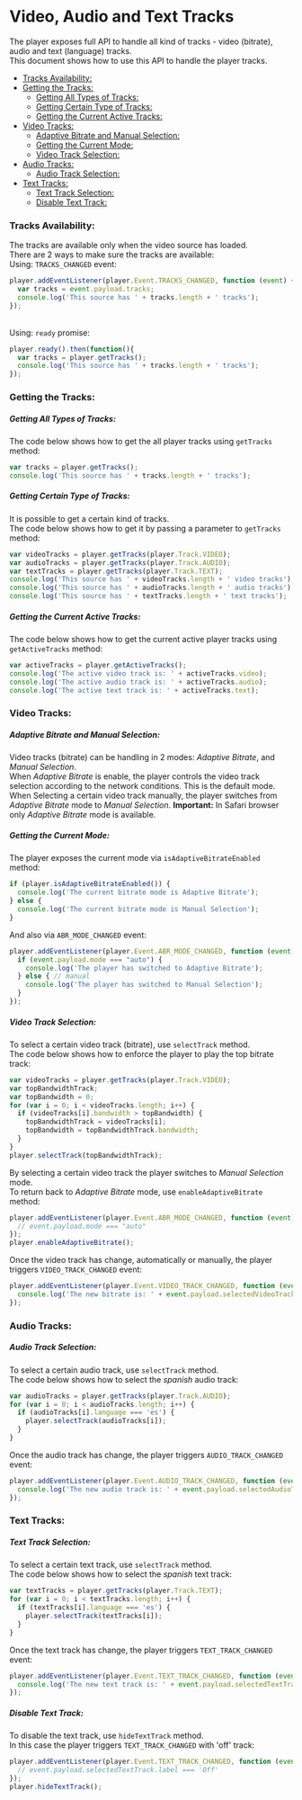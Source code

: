 # Video, Audio and Text Tracks

The player exposes full API to handle all kind of tracks - video (bitrate), audio and text (language) tracks.
<br>This document shows how to use this API to handle the player tracks. 

+ [Tracks Availability:](#tracks-availability)
+ [Getting the Tracks:](#getting-the-tracks)
    * [Getting All Types of Tracks:](#getting-all-types-of-tracks)
    * [Getting Certain Type of Tracks:](#getting-certain-type-of-tracks)
    * [Getting the Current Active Tracks:](#getting-the-current-active-tracks)
+ [Video Tracks:](#video-tracks)
    * [Adaptive Bitrate and Manual Selection:](#adaptive-bitrate-and-manual-selection)
    * [Getting the Current Mode:](#getting-the-current-mode)
    * [Video Track Selection:](#video-track-selection)
+ [Audio Tracks:](#audio-tracks)
    * [Audio Track Selection:](#audio-track-selection)
+ [Text Tracks:](#text-tracks)
    * [Text Track Selection:](#text-track-selection)
  * [Disable Text Track:](#disable-text-track) 

### Tracks Availability:
The tracks are available only when the video source has loaded.
<br>There are 2 ways to make sure the tracks are available:
<br>Using: `TRACKS_CHANGED` event: 
```javascript
player.addEventListener(player.Event.TRACKS_CHANGED, function (event) {
  var tracks = event.payload.tracks;
  console.log('This source has ' + tracks.length + ' tracks');
});
```
<br>Using: `ready` promise:
```javascript
player.ready().then(function(){
  var tracks = player.getTracks();
  console.log('This source has ' + tracks.length + ' tracks');
});
```
### Getting the Tracks: 
##### Getting All Types of Tracks:
The code below shows how to get the all player tracks using `getTracks` method:
```javascript
var tracks = player.getTracks();
console.log('This source has ' + tracks.length + ' tracks');
```

##### Getting Certain Type of Tracks:
It is possible to get a certain kind of tracks.
<br>The code below shows how to get it by passing a parameter to `getTracks` method:
```javascript
var videoTracks = player.getTracks(player.Track.VIDEO);
var audioTracks = player.getTracks(player.Track.AUDIO);
var textTracks = player.getTracks(player.Track.TEXT);
console.log('This source has ' + videoTracks.length + ' video tracks');
console.log('This source has ' + audioTracks.length + ' audio tracks');
console.log('This source has ' + textTracks.length + ' text tracks');
```

##### Getting the Current Active Tracks:
The code below shows how to get the current active player tracks using `getActiveTracks` method:
```javascript
var activeTracks = player.getActiveTracks();
console.log('The active video track is: ' + activeTracks.video);
console.log('The active audio track is: ' + activeTracks.audio);
console.log('The active text track is: ' + activeTracks.text);
```

### Video Tracks:
##### Adaptive Bitrate and Manual Selection:
Video tracks (bitrate) can be handling in 2 modes: *Adaptive Bitrate*, and *Manual Selection*.
<br>When *Adaptive Bitrate* is enable, the player controls the video track selection according to the network conditions. This is the default mode.
<br>When Selecting a certain video track manually, the player switches from *Adaptive Bitrate* mode to *Manual Selection*.
**Important:** In Safari browser only *Adaptive Bitrate* mode is available.

##### Getting the Current Mode:
The player exposes the current mode via `isAdaptiveBitrateEnabled` method:
```javascript
if (player.isAdaptiveBitrateEnabled()) {
  console.log('The current bitrate mode is Adaptive Bitrate');
} else {
  console.log('The current bitrate mode is Manual Selection');
}
```
And also via `ABR_MODE_CHANGED` event:
```javascript
player.addEventListener(player.Event.ABR_MODE_CHANGED, function (event) {
  if (event.payload.mode === "auto") {
    console.log('The player has switched to Adaptive Bitrate');
  } else { // manual
    console.log('The player has switched to Manual Selection');
  }
});
```
##### Video Track Selection:
To select a certain video track (bitrate), use `selectTrack` method.
<br>The code below shows how to enforce the player to play the top bitrate track:
```javascript
var videoTracks = player.getTracks(player.Track.VIDEO);
var topBandwidthTrack;
var topBandwidth = 0;
for (var i = 0; i < videoTracks.length; i++) {
  if (videoTracks[i].bandwidth > topBandwidth) {
    topBandwidthTrack = videoTracks[i];
    topBandwidth = topBandwidthTrack.bandwidth;
  }
}
player.selectTrack(topBandwidthTrack);
```
By selecting a certain video track the player switches to *Manual Selection* mode.
<br>To return back to *Adaptive Bitrate* mode, use `enableAdaptiveBitrate` method:
```javascript
player.addEventListener(player.Event.ABR_MODE_CHANGED, function (event) {
  // event.payload.mode === "auto"
});
player.enableAdaptiveBitrate();
```
Once the video track has change, automatically or manually, the player triggers `VIDEO_TRACK_CHANGED` event:
```javascript
player.addEventListener(player.Event.VIDEO_TRACK_CHANGED, function (event) {
  console.log('The new bitrate is: ' + event.payload.selectedVideoTrack.bandwidth);
});
```
### Audio Tracks:
##### Audio Track Selection:
To select a certain audio track, use `selectTrack` method.
<br>The code below shows how to select the *spanish* audio track:
```javascript
var audioTracks = player.getTracks(player.Track.AUDIO);
for (var i = 0; i < audioTracks.length; i++) {
  if (audioTracks[i].language === 'es') {
    player.selectTrack(audioTracks[i]);
  }
}
```
Once the audio track has change, the player triggers `AUDIO_TRACK_CHANGED` event:
```javascript
player.addEventListener(player.Event.AUDIO_TRACK_CHANGED, function (event) {
  console.log('The new audio track is: ' + event.payload.selectedAudioTrack.label);
});
```

### Text Tracks:
##### Text Track Selection:
To select a certain text track, use `selectTrack` method.
<br>The code below shows how to select the *spanish* text track:
```javascript
var textTracks = player.getTracks(player.Track.TEXT);
for (var i = 0; i < textTracks.length; i++) {
  if (textTracks[i].language === 'es') {
    player.selectTrack(textTracks[i]);
  }
}
```
Once the text track has change, the player triggers `TEXT_TRACK_CHANGED` event:
```javascript
player.addEventListener(player.Event.TEXT_TRACK_CHANGED, function (event) {
  console.log('The new text track is: ' + event.payload.selectedTextTrack.label);
});
```
##### Disable Text Track:
To disable the text track, use `hideTextTrack` method.
<br>In this case the player triggers `TEXT_TRACK_CHANGED` with 'off' track:
```javascript
player.addEventListener(player.Event.TEXT_TRACK_CHANGED, function (event) {
  // event.payload.selectedTextTrack.label === 'Off'
});
player.hideTextTrack();
```
